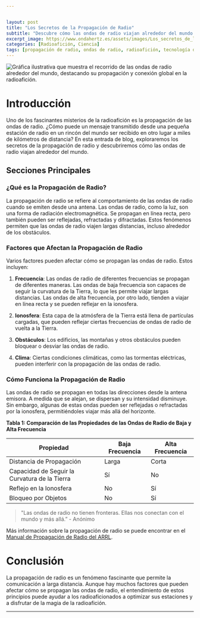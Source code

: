 ```yaml
---


layout: post
title: "Los Secretos de la Propagación de Radio"
subtitle: "Descubre cómo las ondas de radio viajan alrededor del mundo y lo que esto significa para la radioafición."
excerpt_image: https://www.ondahertz.es/assets/images/Los_secretos_de_la_propagación_de_radio.png
categories: [Radioafición, Ciencia]
tags: [propagación de radio, ondas de radio, radioafición, tecnología de comunicación]
---
```


![Gráfica ilustrativa que muestra el recorrido de las ondas de radio alrededor del mundo, destacando su propagación y conexión global en la radioafición.](https://www.ondahertz.es/assets/images/Los_secretos_de_la_propagación_de_radio.png)

# Introducción

Uno de los fascinantes misterios de la radioafición es la propagación de las ondas de radio. ¿Cómo puede un mensaje transmitido desde una pequeña estación de radio en un rincón del mundo ser recibido en otro lugar a miles de kilómetros de distancia? En esta entrada de blog, exploraremos los secretos de la propagación de radio y descubriremos cómo las ondas de radio viajan alrededor del mundo.

## Secciones Principales

### ¿Qué es la Propagación de Radio?

La propagación de radio se refiere al comportamiento de las ondas de radio cuando se emiten desde una antena. Las ondas de radio, como la luz, son una forma de radiación electromagnética. Se propagan en línea recta, pero también pueden ser reflejadas, refractadas y difractadas. Estos fenómenos permiten que las ondas de radio viajen largas distancias, incluso alrededor de los obstáculos.

### Factores que Afectan la Propagación de Radio

Varios factores pueden afectar cómo se propagan las ondas de radio. Estos incluyen:

1. **Frecuencia**: Las ondas de radio de diferentes frecuencias se propagan de diferentes maneras. Las ondas de baja frecuencia son capaces de seguir la curvatura de la Tierra, lo que les permite viajar largas distancias. Las ondas de alta frecuencia, por otro lado, tienden a viajar en línea recta y se pueden reflejar en la ionosfera.

2. **Ionosfera**: Esta capa de la atmósfera de la Tierra está llena de partículas cargadas, que pueden reflejar ciertas frecuencias de ondas de radio de vuelta a la Tierra.

3. **Obstáculos**: Los edificios, las montañas y otros obstáculos pueden bloquear o desviar las ondas de radio.

4. **Clima**: Ciertas condiciones climáticas, como las tormentas eléctricas, pueden interferir con la propagación de las ondas de radio.

### Cómo Funciona la Propagación de Radio

Las ondas de radio se propagan en todas las direcciones desde la antena emisora. A medida que se alejan, se dispersan y su intensidad disminuye. Sin embargo, algunas de estas ondas pueden ser reflejadas o refractadas por la ionosfera, permitiéndoles viajar más allá del horizonte.

**Tabla 1: Comparación de las Propiedades de las Ondas de Radio de Baja y Alta Frecuencia**

| Propiedad | Baja Frecuencia | Alta Frecuencia |
| --- | --- | --- |
| Distancia de Propagación | Larga | Corta |
| Capacidad de Seguir la Curvatura de la Tierra | Sí | No |
| Reflejo en la Ionosfera | No | Sí |
| Bloqueo por Objetos | No | Sí |

> "Las ondas de radio no tienen fronteras. Ellas nos conectan con el mundo y más allá.” - Anónimo

Más información sobre la propagación de radio se puede encontrar en el [Manual de Propagación de Radio del ARRL](http://www.arrl.org/shop/ARRL-s-Handbook-for-Radio-Communications).

# Conclusión

La propagación de radio es un fenómeno fascinante que permite la comunicación a larga distancia. Aunque hay muchos factores que pueden afectar cómo se propagan las ondas de radio, el entendimiento de estos principios puede ayudar a los radioaficionados a optimizar sus estaciones y a disfrutar de la magia de la radioafición.


---